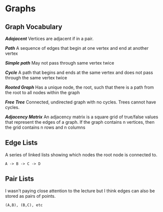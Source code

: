 # Graphs #

## Graph Vocabulary ##

_**Adajacent**_
    Vertices are adjacent if in a pair.

_**Path**_
    A sequence of edges that begin at one vertex and end at another vertex

_**Simple path**_
    May not pass through same vertex twice

_**Cycle**_
    A path that begins and ends at the same vertex and does not pass through the same vertex twice

_**Rooted Graph**_
    Has a unique node, the root, such that there is a path from the root to all nodes within the graph

_**Free Tree**_
    Connected, undirected graph with no cycles. Trees cannot have cycles.

_**Adjacency Matrix**_
    An adjacency matrix is a square grid of true/false values that represent the edges of a graph. If the graph contains n vertices, then the grid contains n rows and n columns


## Edge Lists ##
  A series of linked lists showing which nodes the root node is connected to.

    A -> B -> C -> D

## Pair Lists ##
  I wasn't paying close attention to the lecture but I think edges can also be stored as pairs of points.

    (A,B), (B,C), etc
